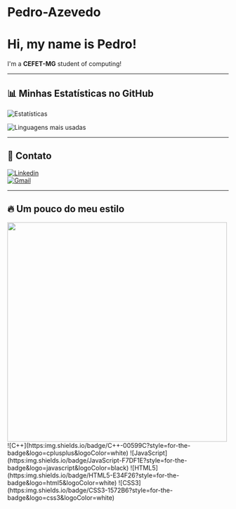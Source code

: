 # Pedro-Azevedo
# Hi, my name is Pedro! 
I'm a **CEFET-MG** student of computing!

---

## 📊 Minhas Estatísticas no GitHub
![Estatísticas](https://github-readme-stats.vercel.app/api?username=seuusuario&show_icons=true&theme=radical)

![Linguagens mais usadas](https://github-readme-stats.vercel.app/api/top-langs/?username=seuusuario&layout=compact&theme=radical)

---

## 🔗 Contato
[![Linkedin](https://img.shields.io/badge/-LinkedIn-blue?logo=linkedin&logoColor=white&style=for-the-badge)](https://linkedin.com/in/seu-linkedin)  
[![Gmail](https://img.shields.io/badge/-Gmail-D14836?logo=gmail&logoColor=white&style=for-the-badge)](mailto:pedroliveirazevedo0908@gmail.com)

---

## 🔥 Um pouco do meu estilo
<img src="[https://media.giphy.com/media/v1.Y2lkPTc5MGI3NjExamt4NWRseGZzZGlyNHVlNGN4bThtMXhuMzZuODJsbDl5cW5uaDZ3MSZlcD12MV9naWZzX3NlYXJjaCZjdD1n/tdqdc71dYWHyaU4E1f/giphy.gif]" width="500">
![C++](https:img.shields.io/badge/C++-00599C?style=for-the-badge&logo=cplusplus&logoColor=white)
![JavaScript](https:img.shields.io/badge/JavaScript-F7DF1E?style=for-the-badge&logo=javascript&logoColor=black)
![HTML5](https:img.shields.io/badge/HTML5-E34F26?style=for-the-badge&logo=html5&logoColor=white)
![CSS3](https:img.shields.io/badge/CSS3-1572B6?style=for-the-badge&logo=css3&logoColor=white)

